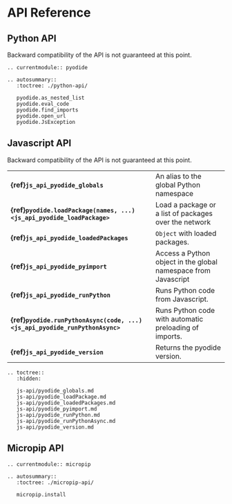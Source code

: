 # API Reference

## Python API

Backward compatibility of the API is not guaranteed at this point.


```{eval-rst}
.. currentmodule:: pyodide

.. autosummary::
   :toctree: ./python-api/

   pyodide.as_nested_list
   pyodide.eval_code
   pyodide.find_imports
   pyodide.open_url
   pyodide.JsException
```


## Javascript API

Backward compatibility of the API is not guaranteed at this point.

| | |
|-|-|
| **{ref}`js_api_pyodide_globals`**        | An alias to the global Python namespace                        |
| **{ref}`pyodide.loadPackage(names, ...) <js_api_pyodide_loadPackage>`**    | Load a package or a list of packages over the network          |
| **{ref}`js_api_pyodide_loadedPackages`** | `Object` with loaded packages.                                 |
| **{ref}`js_api_pyodide_pyimport`**       | Access a Python object in the global namespace from Javascript |
| **{ref}`js_api_pyodide_runPython`**      | Runs Python code from Javascript.                              |
| **{ref}`pyodide.runPythonAsync(code, ...) <js_api_pyodide_runPythonAsync>`** | Runs Python code with automatic preloading of imports.         |
| **{ref}`js_api_pyodide_version`**        | Returns the pyodide version.                                   |


```{eval-rst}
.. toctree::
   :hidden:

   js-api/pyodide_globals.md
   js-api/pyodide_loadPackage.md
   js-api/pyodide_loadedPackages.md
   js-api/pyodide_pyimport.md
   js-api/pyodide_runPython.md
   js-api/pyodide_runPythonAsync.md
   js-api/pyodide_version.md
```


## Micropip API

```{eval-rst}
.. currentmodule:: micropip

.. autosummary::
   :toctree: ./micropip-api/

   micropip.install
```
